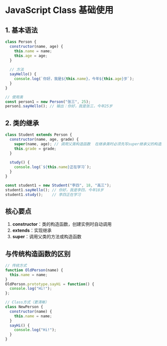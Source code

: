 # JavaScript Class 基础使用

## 1. 基本语法

```javascript
class Person {
  constructor(name, age) {
    this.name = name;
    this.age = age;
  }
  
  // 方法
  sayHello() {
    console.log(`你好，我是${this.name}，今年${this.age}岁`);
  }
}

// 使用类
const person1 = new Person("张三", 25);
person1.sayHello(); // 输出：你好，我是张三，今年25岁
```

## 2. 类的继承

```javascript
class Student extends Person {
  constructor(name, age, grade) {
    super(name, age); // 调用父类构造函数  在继承类时必须先写super继承父的构造函数才能使用this
    this.grade = grade;
  }
  
  study() {
    console.log(`${this.name}正在学习`);
  }
}

const student1 = new Student("李四", 18, "高三");
student1.sayHello(); // 你好，我是李四，今年18岁
student1.study();    // 李四正在学习
```

## 核心要点


1. **constructor**：类的构造函数，创建实例时自动调用
2. **extends**：实现继承
3. **super**：调用父类的方法或构造函数


## 与传统构造函数的区别

```javascript
// 传统方式
function OldPerson(name) {
  this.name = name;
}
OldPerson.prototype.sayHi = function() {
  console.log("Hi!");
};

// Class方式（更清晰）
class NewPerson {
  constructor(name) {
    this.name = name;
  }
  sayHi() {
    console.log("Hi!");
  }
}

